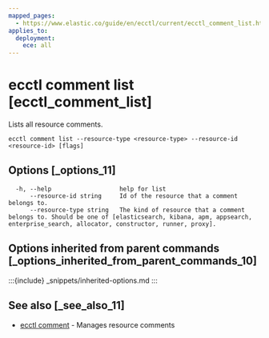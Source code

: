```yaml
---
mapped_pages:
  - https://www.elastic.co/guide/en/ecctl/current/ecctl_comment_list.html
applies_to:
  deployment:
    ece: all
---
```


# ecctl comment list [ecctl_comment_list]

Lists all resource comments.

```
ecctl comment list --resource-type <resource-type> --resource-id <resource-id> [flags]
```


## Options [_options_11]

```
  -h, --help                   help for list
      --resource-id string     Id of the resource that a comment belongs to.
      --resource-type string   The kind of resource that a comment belongs to. Should be one of [elasticsearch, kibana, apm, appsearch, enterprise_search, allocator, constructor, runner, proxy].
```


## Options inherited from parent commands [_options_inherited_from_parent_commands_10]

:::{include} _snippets/inherited-options.md
:::


## See also [_see_also_11]

* [ecctl comment](/reference/ecctl_comment.md)	 - Manages resource comments
